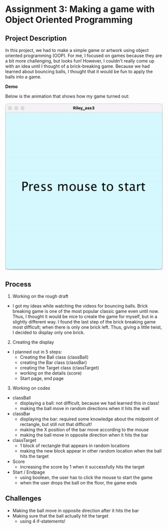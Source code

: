 # Assignment 3: Making a game with Object Oriented Programming 

## Project Description
In this project, we had to make a simple game or artwork using object oriented programming (OOP). For me, I focused on games because they are a bit more challenging, but looks fun! However, I couldn't really come up with an idea until I thought of a brick-breaking game. Because we had learned about bouncing balls, I thought that it would be fun to apply the balls into a game.

**Demo**

Below is the animation that shows how my game turned out:

![](images/gameDemo.gif)

## Process
1) Working on the rough draft
- I got my ideas while watching the videos for bouncing balls. Brick breaking game is one of the most popular classic game even until now. Thus, I thought it would be nice to create the game for myself, but in a slightly different way. I found the last step of the brick breaking game most difficult; when there is only one brick left. Thus, giving a little twist, I decided to display only one brick. 
2) Creating the display
- I planned out in 5 steps:
  - Creating the Ball class (classBall)
  - creating the Bar class (classBar)
  - creating the Target class (classTarget)
  - working on the details (score)
  - Start page, end page
3) Working on codes
- classBall
  - displaying a ball: not difficult, because we had learned this in class!
  - making the ball move in random directions when it hits the wall
- classBar
  - displaying the bar: required some knowledge about the midpoint of rectangle, but still not that difficult!
  - making the X position of the bar move according to the mouse
  - making the ball move in opposite direction when it hits the bar
- classTarget
  - 1 block of rectangle that appears in random locations
  - making the new block appear in other random location when the ball hits the target
- Score
  - increasing the score by 1 when it successfully hits the target
- Start / Endpage
  - using boolean, the user has to click the mouse to start the game
  - when the user drops the ball on the floor, the game ends


## Challenges
- Making the ball move in opposite direction after it hits the bar
- Making sure that the ball actually hit the target
  - using 4 if-statements!
